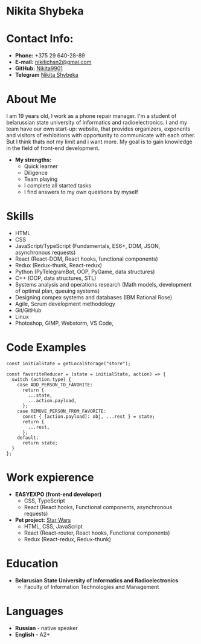 # Nikita Shybeka
# Contact Info:

* **Phone:** +375 29 640-28-89
* **E-mail:** nikitichsn2@gmai.com
* **GitHub:** [Nikita9901](https://github.com/Nikita9901)
* **Telegram** [Nikita Shybeka](https://t.me/NikitaShybeka)

# About Me
I am 19 years old, I work as a phone repair manager. I'm a student of belarussian state university of informatics and radioelectronics. I and my team have our own start-up: website, that provides organizers, exponents and visitors of exhibitions with opportunity to communicate with each other. But I think thats not my limit and i want more. My goal is to gain knowledge in the field of front-end development.
* **My strengths:**
    * Quick learner
    * Diligence
    * Team playing
    * I complete all started tasks
    * I find answers to my own questions by myself
# Skills
* HTML
* CSS
* JavaScript/TypeScript (Fundamentals, ES6+, DOM, JSON, asynchronous requests)
* React (React-DOM, React hooks, functional components)
* Redux (Redux-thunk, React-redux)
* Python (PyTelegramBot, OOP, PyGame, data structures)
* C++ (OOP, data structures, STL)
* Systems analysis and operations research (Math models, development of optimal plan, queuing systems)
* Designing compex systems and databases (IBM Rational Rose)
* Agile, Scrum development methodology
* Git/GitHub
* Linux
* Photoshop, GIMP, Webstorm, VS Code, 
# Code Examples
```
const initialState = getLocalStorage("store");

const favoriteReducer = (state = initialState, action) => {
  switch (action.type) {
    case ADD_PERSON_TO_FAVORITE:
      return {
        ...state,
        ...action.payload,
      };
    case REMOVE_PERSON_FROM_FAVORITE:
      const { [action.payload]: obj, ...rest } = state;
      return {
        ...rest,
      };
    default:
      return state;
  }
};

```
# Work expierence
* **EASYEXPO (front-end developer)**
    * CSS, TypeScript
    * React (React hooks, Functional components, asynchronous requests)
* **Pet project:** [Star Wars](https://github.com/Nikita9901/pet-project-Star-Wars)
    * HTML, CSS, JavaScript
    * React (React-router, React hooks, Functional components)
    * Redux (React-redux, Redux-thunk)
# Education
* **Belarusian State University of Informatics and Radioelectronics**
    * Faculty of Information Technologies and Management
# Languages
* **Russian** - native speaker
* **English** - A2+